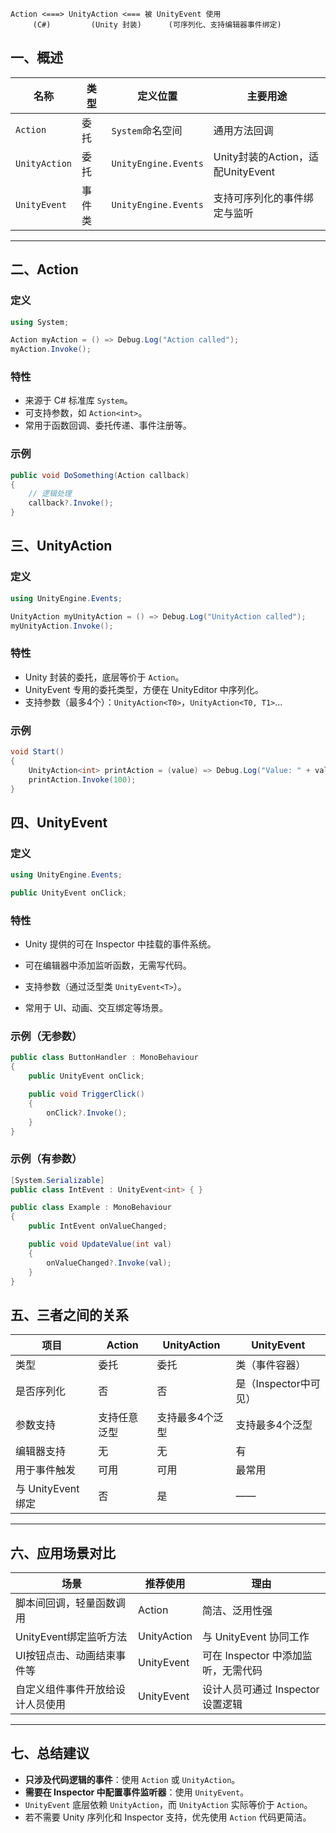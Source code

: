 ```text
Action <===> UnityAction <=== 被 UnityEvent 使用
     (C#)         (Unity 封装)      (可序列化、支持编辑器事件绑定)
```

## 一、概述

| 名称            | 类型  | 定义位置                 | 主要用途                        |
| ------------- | --- | -------------------- | --------------------------- |
| `Action`      | 委托  | `System`命名空间         | 通用方法回调                      |
| `UnityAction` | 委托  | `UnityEngine.Events` | Unity封装的Action，适配UnityEvent |
| `UnityEvent`  | 事件类 | `UnityEngine.Events` | 支持可序列化的事件绑定与监听              |

---

## 二、Action

### 定义
```csharp
using System;

Action myAction = () => Debug.Log("Action called");
myAction.Invoke();
```

### 特性

- 来源于 C# 标准库 `System`。
- 可支持参数，如 `Action<int>`。
- 常用于函数回调、委托传递、事件注册等。

### 示例
```csharp
public void DoSomething(Action callback)
{
    // 逻辑处理
    callback?.Invoke();
}
```

## 三、UnityAction

### 定义
```csharp
using UnityEngine.Events;

UnityAction myUnityAction = () => Debug.Log("UnityAction called");
myUnityAction.Invoke();
```

### 特性

- Unity 封装的委托，底层等价于 `Action`。
- UnityEvent 专用的委托类型，方便在 UnityEditor 中序列化。
- 支持参数（最多4个）：`UnityAction<T0>`，`UnityAction<T0, T1>`...

### 示例
```csharp
void Start()
{
    UnityAction<int> printAction = (value) => Debug.Log("Value: " + value);
    printAction.Invoke(100);
}
```

## 四、UnityEvent

### 定义
```csharp
using UnityEngine.Events;

public UnityEvent onClick;
```

### 特性

- Unity 提供的可在 Inspector 中挂载的事件系统。
    
- 可在编辑器中添加监听函数，无需写代码。
    
- 支持参数（通过泛型类 `UnityEvent<T>`）。
    
- 常用于 UI、动画、交互绑定等场景。
    

### 示例（无参数）
```csharp
public class ButtonHandler : MonoBehaviour
{
    public UnityEvent onClick;

    public void TriggerClick()
    {
        onClick?.Invoke();
    }
}
```

### 示例（有参数）
```csharp
[System.Serializable]
public class IntEvent : UnityEvent<int> { }

public class Example : MonoBehaviour
{
    public IntEvent onValueChanged;

    public void UpdateValue(int val)
    {
        onValueChanged?.Invoke(val);
    }
}
```

## 五、三者之间的关系

|项目|Action|UnityAction|UnityEvent|
|---|---|---|---|
|类型|委托|委托|类（事件容器）|
|是否序列化|否|否|是（Inspector中可见）|
|参数支持|支持任意泛型|支持最多4个泛型|支持最多4个泛型|
|编辑器支持|无|无|有|
|用于事件触发|可用|可用|最常用|
|与 UnityEvent 绑定|否|是|——|

---

## 六、应用场景对比

|场景|推荐使用|理由|
|---|---|---|
|脚本间回调，轻量函数调用|Action|简洁、泛用性强|
|UnityEvent绑定监听方法|UnityAction|与 UnityEvent 协同工作|
|UI按钮点击、动画结束事件等|UnityEvent|可在 Inspector 中添加监听，无需代码|
|自定义组件事件开放给设计人员使用|UnityEvent|设计人员可通过 Inspector 设置逻辑|

---

## 七、总结建议

- **只涉及代码逻辑的事件**：使用 `Action` 或 `UnityAction`。
- **需要在 Inspector 中配置事件监听器**：使用 `UnityEvent`。
- `UnityEvent` 底层依赖 `UnityAction`，而 `UnityAction` 实际等价于 `Action`。
- 若不需要 Unity 序列化和 Inspector 支持，优先使用 `Action` 代码更简洁。


